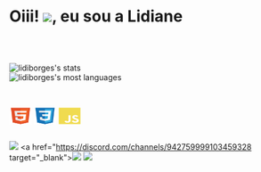## <h1 align="left">Oiii! <img src="https://raw.githubusercontent.com/kaueMarques/kaueMarques/master/hi.gif" height="30px">, eu sou a Lidiane</h1>
<br><br>


<p align="left">
<img width="500em" src="https://github-readme-stats.vercel.app/api?username=lidiborges&show_icons=true&theme=radical" alt="lidiborges's stats"/><br>
<img width="550em" src="https://github-readme-stats.vercel.app/api/top-langs/?username=lidiborges&layout=compact&theme=radical" alt="lidiborges's most languages"/>
</p>

## 
<div style="display: inline_block"><br>
  <img align="center" alt="Lidi-HTML" height="30" width="40" src="https://raw.githubusercontent.com/devicons/devicon/master/icons/html5/html5-original.svg">
    <img align="center" alt="Lidi-CSS" height="30" width="40" src="https://raw.githubusercontent.com/devicons/devicon/master/icons/css3/css3-original.svg">
 <img align="center" alt="Rafa-Js" height="30" width="40" src="https://raw.githubusercontent.com/devicons/devicon/master/icons/javascript/javascript-plain.svg">
 
 ##
 <a href="https://instagram.com/lydborges" target="_blank"><img src="https://img.shields.io/badge/-Instagram-%23E4405F?style=for-the-badge&logo=instagram&logoColor=white" target="_blank"></a>
 <a href="https://discord.com/channels/942759999103459328 target="_blank"><img src="https://img.shields.io/badge/Discord-7289DA?style=for-the-badge&logo=discord&logoColor=white" target="_blank"></a>
 <a href="https://www.linkedin.com/in/lidiane-borges/" target="_blank"><img src="https://img.shields.io/badge/-LinkedIn-%230077B5?style=for-the-badge&logo=linkedin&logoColor=white" target="_blank"></a>
 









